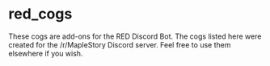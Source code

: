 # red_cogs
These cogs are add-ons for the RED Discord Bot. The cogs listed here were created for the /r/MapleStory Discord server. 
Feel free to use them elsewhere if you wish.
